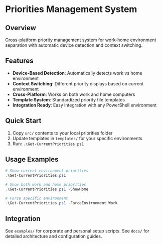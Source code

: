 ﻿# Priorities Management System

## Overview
Cross-platform priority management system for work-home environment separation with automatic device detection and context switching.

## Features
- **Device-Based Detection**: Automatically detects work vs home environment
- **Context Switching**: Different priority displays based on current environment
- **Cross-Platform**: Works on both work and home computers
- **Template System**: Standardized priority file templates
- **Integration Ready**: Easy integration with any PowerShell environment

## Quick Start
1. Copy `src/` contents to your local priorities folder
2. Update templates in `templates/` for your specific environments
3. Run: `.\Get-CurrentPriorities.ps1`

## Usage Examples
```powershell
# Show current environment priorities
.\Get-CurrentPriorities.ps1

# Show both work and home priorities
.\Get-CurrentPriorities.ps1 -ShowHome

# Force specific environment
.\Get-CurrentPriorities.ps1 -ForceEnvironment Work
```

## Integration
See `examples/` for corporate and personal setup scripts.
See `docs/` for detailed architecture and configuration guides.
